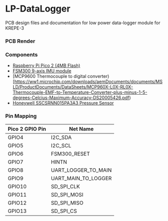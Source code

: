 # LP-DataLogger
PCB design files and documentation for low power data-logger module for KREPE-3

### PCB Render

### Components
- [Raspberry Pi Pico 2 (4MB Flash)](https://datasheets.raspberrypi.com/pico/pico-2-datasheet.pdf)
- [FSM300 9-axis IMU module](https://www.mouser.com/datasheet/2/1480/FSM30x_Datasheet-3196253.pdf)
- [MCP9600 Thermocouple to digital converter)[https://ww1.microchip.com/downloads/aemDocuments/documents/MSLD/ProductDocuments/DataSheets/MCP960X-L0X-RL0X-Thermocouple-EMF-to-Temperature-Converter-plus-minus-1-5-degrees-Celcius-Maximum-Accuracy-DS20005426.pdf)
- [Honeywell SSCSRNN015PA3A3 Pressure Sensor](https://mm.digikey.com/Volume0/opasdata/d220001/medias/docus/2157/ssc_series_DS.pdf)

### Pin Mapping
| Pico 2 GPIO Pin | Net Name |
| --- | --- |
| GPIO4 | I2C_SDA |
| GPIO5 | I2C_SCL |
| GPIO6 | FSM300_RESET |
| GPIO7 | HINTN |
| GPIO8 | UART_LOGGER_TO_MAIN |
| GPIO9 | UART_MAIN_TO_LOGGER |
| GPIO10 | SD_SPI_CLK |
| GPIO11 | SD_SPI_MOSI |
| GPIO12 | SD_SPI_MISO |
| GPIO13 | SD_SPI_CS |
